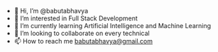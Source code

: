 - 👋 Hi, I’m @babutabhavya
- 👀 I’m interested in Full Stack Development
- 🌱 I’m currently learning Artificial Intelligence and Machine Learning
- 💞️ I’m looking to collaborate on every technical
- 📫 How to reach me babutabhavya@gmail.com

<!---
babutabhavya/babutabhavya is a ✨ special ✨ repository because its `README.md` (this file) appears on your GitHub profile.
You can click the Preview link to take a look at your changes.
--->
